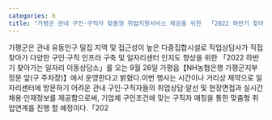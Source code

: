 ```yaml
---
categories: h
title: "가평군 관내 구인·구직자 맞춤형 취업지원서비스 제공을 위한  「2022 하반기 찾아가는 일자리 이동상담소」 운영"
---
```

가평군은 관내 유동인구 밀집 지역 및 접근성이 높은 다중집합시설로 직업상담사가 직접 찾아가 다양한 구인·구직 인프라 구축 및 일자리센터 인지도 향상을 위한 「2022 하반기 찾아가는 일자리 이동상담소」를 오는 9월 26일 가평읍【NH농협은행 가평군지부 정문 앞(구 주차장)】에서 운영한다고 밝혔다.이번 행사는 시간이나 거리상 제약으로 일자리센터에 방문하기 어려운 관내 구인·구직자들의 취업상담·알선 및 현장면접과 실시간 채용·인재정보를 제공함으로써, 기업체 구인조건에 맞는 구직자 매칭을 통한 맞춤형 취업연계를 진행 할 예정이다.「202